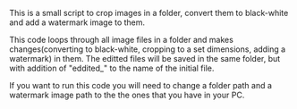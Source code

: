 This is a small script to crop images in a folder, convert them to black-white and add a watermark image to them.

This code loops through all image files in a folder and makes changes(converting to black-white, cropping to a set dimensions, adding a watermark) in them. The editted files will be saved in the same folder, but with addition of "eddited_" to the name of the initial file.

If you want to run this code you will need to change a folder path and a watermark image path to the the ones that you have in your PC.
